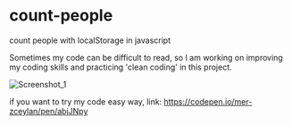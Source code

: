 # count-people
count people with localStorage in javascript

Sometimes my code can be difficult to read, so I am working on improving my coding skills and practicing 'clean coding' in this project.

![Screenshot_1](https://user-images.githubusercontent.com/42185275/211441941-56557b15-7e22-4fe5-992f-a5734927d27b.jpg)

if you want to try my code easy way, link: https://codepen.io/mer-zceylan/pen/abjJNpy
